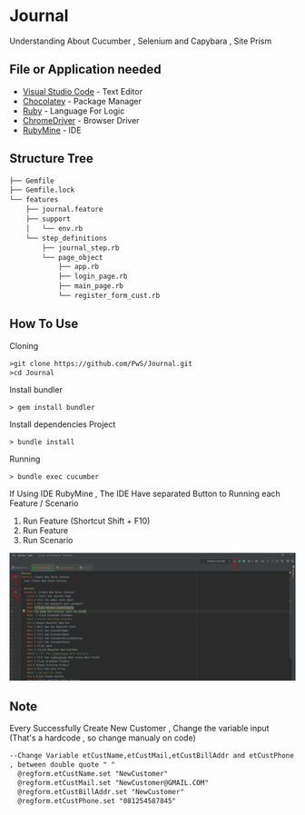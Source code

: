 # Journal
Understanding About Cucumber , Selenium and Capybara , Site Prism

## File or Application needed
* [Visual Studio Code](https://code.visualstudio.com/) - Text Editor
* [Chocolatey](https://chocolatey.org/) - Package Manager
* [Ruby](https://rubyinstaller.org/downloads/) - Language For Logic
* [ChromeDriver](https://chromedriver.chromium.org/downloads) - Browser Driver
* [RubyMine](https://www.jetbrains.com/ruby/) - IDE

## Structure Tree
```bash
├── Gemfile
├── Gemfile.lock
└── features
    ├── journal.feature
    ├── support 
    │   └── env.rb
    └── step_definitions
        ├── journal_step.rb
        └── page_object
            ├── app.rb 
            ├── login_page.rb
            ├── main_page.rb
            └── register_form_cust.rb
```

## How To Use
Cloning
```
>git clone https://github.com/PwS/Journal.git
>cd Journal
```

Install bundler
```
> gem install bundler
```

Install dependencies Project
```
> bundle install
```
Running
```
> bundle exec cucumber
```

If Using IDE RubyMine , The IDE Have separated Button to Running each Feature / Scenario
1. Run Feature (Shortcut Shift + F10)
2. Run Feature
3. Run Scenario
<img src="RubyMine.PNG" alt="drawing" width="800"/>


## Note
Every Successfully Create New Customer , Change the variable input (That's a hardcode , so change manualy on code)

```
--Change Variable etCustName,etCustMail,etCustBillAddr and etCustPhone , between double quote " "
  @regform.etCustName.set "NewCustomer"
  @regform.etCustMail.set "NewCustomer@GMAIL.COM"
  @regform.etCustBillAddr.set "NewCustomer"
  @regform.etCustPhone.set "081254587845"
```


